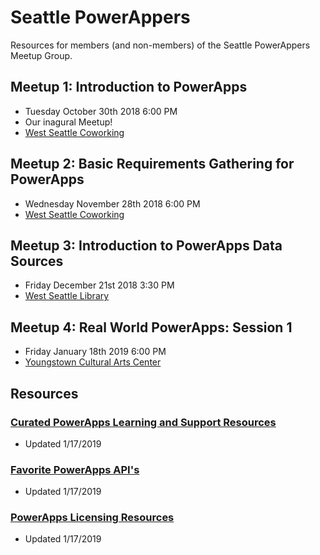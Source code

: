 # Seattle PowerAppers
Resources for members (and non-members) of the Seattle PowerAppers Meetup Group.

## Meetup 1: Introduction to PowerApps

- Tuesday October 30th 2018 6:00 PM
- Our inagural Meetup! 
- [West Seattle Coworking](http://www.westseattlecoworking.com/)

## Meetup 2: Basic Requirements Gathering for PowerApps

- Wednesday November 28th 2018 6:00 PM
- [West Seattle Coworking](http://www.westseattlecoworking.com/)

## Meetup 3: Introduction to PowerApps Data Sources

- Friday December 21st 2018 3:30 PM
- [West Seattle Library](https://www.spl.org/hours-and-locations/west-seattle-branch)

## Meetup 4: Real World PowerApps: Session 1

- Friday January 18th 2019 6:00 PM
- [Youngstown Cultural Arts Center](http://youngstownarts.org/)

## Resources

### [Curated PowerApps Learning and Support Resources](./gettingStartedResources.md)

- Updated 1/17/2019

### [Favorite PowerApps API's](./favoriteAPIs.md)

- Updated 1/17/2019

### [PowerApps Licensing Resources](./powerappsLicensing.md)

- Updated 1/17/2019
